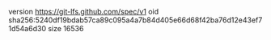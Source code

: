 version https://git-lfs.github.com/spec/v1
oid sha256:5240df19bdab57ca89c095a4a7b84d405e66d68f42ba76d12e43ef71d54a6d30
size 16536
